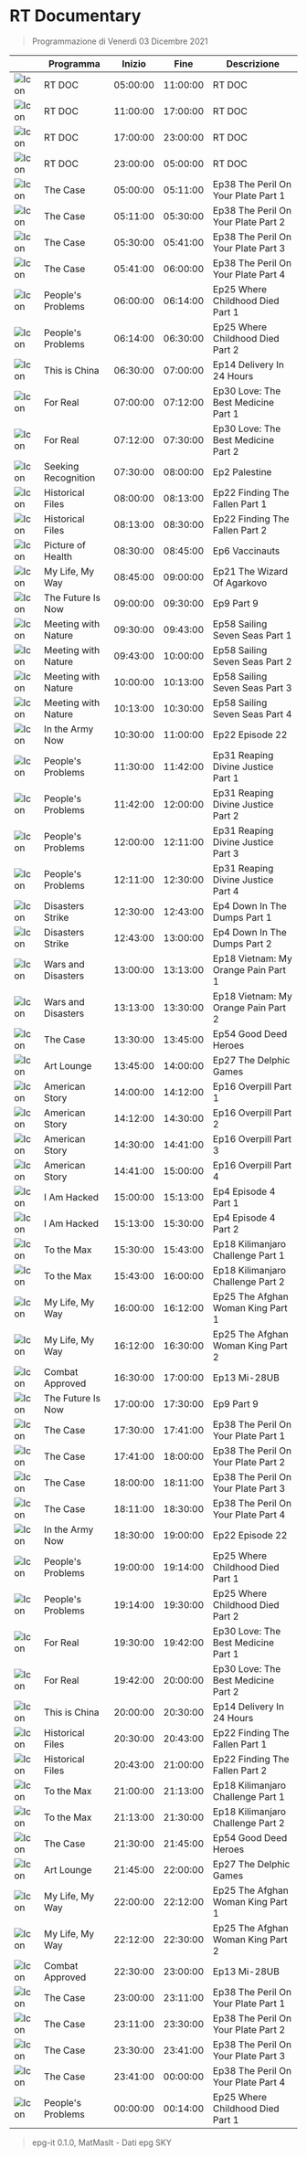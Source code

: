 # RT Documentary
> Programmazione di Venerdì 03 Dicembre 2021

||Programma|Inizio|Fine|Descrizione|
|---|---|---|---|---|
|![Icon](https://guidatv.sky.it/uuid/news_cover_UUc98KpCK-.png)|RT DOC|05:00:00|11:00:00|RT DOC
|![Icon](https://guidatv.sky.it/uuid/news_cover_UUc98KpCK-.png)|RT DOC|11:00:00|17:00:00|RT DOC
|![Icon](https://guidatv.sky.it/uuid/news_cover_UUc98KpCK-.png)|RT DOC|17:00:00|23:00:00|RT DOC
|![Icon](https://guidatv.sky.it/uuid/news_cover_UUc98KpCK-.png)|RT DOC|23:00:00|05:00:00|RT DOC
|![Icon](https://guidatv.sky.it/uuid/news_cover_UUc98KpCK-.png)|The Case|05:00:00|05:11:00|Ep38 The Peril On Your Plate Part 1
|![Icon](https://guidatv.sky.it/uuid/news_cover_UUc98KpCK-.png)|The Case|05:11:00|05:30:00|Ep38 The Peril On Your Plate Part 2
|![Icon](https://guidatv.sky.it/uuid/news_cover_UUc98KpCK-.png)|The Case|05:30:00|05:41:00|Ep38 The Peril On Your Plate Part 3
|![Icon](https://guidatv.sky.it/uuid/news_cover_UUc98KpCK-.png)|The Case|05:41:00|06:00:00|Ep38 The Peril On Your Plate Part 4
|![Icon](https://guidatv.sky.it/uuid/news_cover_UUc98KpCK-.png)|People's Problems|06:00:00|06:14:00|Ep25 Where Childhood Died Part 1
|![Icon](https://guidatv.sky.it/uuid/news_cover_UUc98KpCK-.png)|People's Problems|06:14:00|06:30:00|Ep25 Where Childhood Died Part 2
|![Icon](https://guidatv.sky.it/uuid/news_cover_UUc98KpCK-.png)|This is China|06:30:00|07:00:00|Ep14 Delivery In 24 Hours
|![Icon](https://guidatv.sky.it/uuid/news_cover_UUc98KpCK-.png)|For Real|07:00:00|07:12:00|Ep30 Love: The Best Medicine Part 1
|![Icon](https://guidatv.sky.it/uuid/news_cover_UUc98KpCK-.png)|For Real|07:12:00|07:30:00|Ep30 Love: The Best Medicine Part 2
|![Icon](https://guidatv.sky.it/uuid/news_cover_UUc98KpCK-.png)|Seeking Recognition|07:30:00|08:00:00|Ep2 Palestine
|![Icon](https://guidatv.sky.it/uuid/news_cover_UUc98KpCK-.png)|Historical Files|08:00:00|08:13:00|Ep22 Finding The Fallen Part 1
|![Icon](https://guidatv.sky.it/uuid/news_cover_UUc98KpCK-.png)|Historical Files|08:13:00|08:30:00|Ep22 Finding The Fallen Part 2
|![Icon](https://guidatv.sky.it/uuid/news_cover_UUc98KpCK-.png)|Picture of Health|08:30:00|08:45:00|Ep6 Vaccinauts
|![Icon](https://guidatv.sky.it/uuid/news_cover_UUc98KpCK-.png)|My Life, My Way|08:45:00|09:00:00|Ep21 The Wizard Of Agarkovo
|![Icon](https://guidatv.sky.it/uuid/news_cover_UUc98KpCK-.png)|The Future Is Now|09:00:00|09:30:00|Ep9 Part 9
|![Icon](https://guidatv.sky.it/uuid/news_cover_UUc98KpCK-.png)|Meeting with Nature|09:30:00|09:43:00|Ep58 Sailing Seven Seas Part 1
|![Icon](https://guidatv.sky.it/uuid/news_cover_UUc98KpCK-.png)|Meeting with Nature|09:43:00|10:00:00|Ep58 Sailing Seven Seas Part 2
|![Icon](https://guidatv.sky.it/uuid/news_cover_UUc98KpCK-.png)|Meeting with Nature|10:00:00|10:13:00|Ep58 Sailing Seven Seas Part 3
|![Icon](https://guidatv.sky.it/uuid/news_cover_UUc98KpCK-.png)|Meeting with Nature|10:13:00|10:30:00|Ep58 Sailing Seven Seas Part 4
|![Icon](https://guidatv.sky.it/uuid/news_cover_UUc98KpCK-.png)|In the Army Now|10:30:00|11:00:00|Ep22 Episode 22
|![Icon](https://guidatv.sky.it/uuid/news_cover_UUc98KpCK-.png)|People's Problems|11:30:00|11:42:00|Ep31 Reaping Divine Justice Part 1
|![Icon](https://guidatv.sky.it/uuid/news_cover_UUc98KpCK-.png)|People's Problems|11:42:00|12:00:00|Ep31 Reaping Divine Justice Part 2
|![Icon](https://guidatv.sky.it/uuid/news_cover_UUc98KpCK-.png)|People's Problems|12:00:00|12:11:00|Ep31 Reaping Divine Justice Part 3
|![Icon](https://guidatv.sky.it/uuid/news_cover_UUc98KpCK-.png)|People's Problems|12:11:00|12:30:00|Ep31 Reaping Divine Justice Part 4
|![Icon](https://guidatv.sky.it/uuid/news_cover_UUc98KpCK-.png)|Disasters Strike|12:30:00|12:43:00|Ep4 Down In The Dumps Part 1
|![Icon](https://guidatv.sky.it/uuid/news_cover_UUc98KpCK-.png)|Disasters Strike|12:43:00|13:00:00|Ep4 Down In The Dumps Part 2
|![Icon](https://guidatv.sky.it/uuid/news_cover_UUc98KpCK-.png)|Wars and Disasters|13:00:00|13:13:00|Ep18 Vietnam: My Orange Pain Part 1
|![Icon](https://guidatv.sky.it/uuid/news_cover_UUc98KpCK-.png)|Wars and Disasters|13:13:00|13:30:00|Ep18 Vietnam: My Orange Pain Part 2
|![Icon](https://guidatv.sky.it/uuid/news_cover_UUc98KpCK-.png)|The Case|13:30:00|13:45:00|Ep54 Good Deed Heroes
|![Icon](https://guidatv.sky.it/uuid/news_cover_UUc98KpCK-.png)|Art Lounge|13:45:00|14:00:00|Ep27 The Delphic Games
|![Icon](https://guidatv.sky.it/uuid/news_cover_UUc98KpCK-.png)|American Story|14:00:00|14:12:00|Ep16 Overpill Part 1
|![Icon](https://guidatv.sky.it/uuid/news_cover_UUc98KpCK-.png)|American Story|14:12:00|14:30:00|Ep16 Overpill Part 2
|![Icon](https://guidatv.sky.it/uuid/news_cover_UUc98KpCK-.png)|American Story|14:30:00|14:41:00|Ep16 Overpill Part 3
|![Icon](https://guidatv.sky.it/uuid/news_cover_UUc98KpCK-.png)|American Story|14:41:00|15:00:00|Ep16 Overpill Part 4
|![Icon](https://guidatv.sky.it/uuid/news_cover_UUc98KpCK-.png)|I Am Hacked|15:00:00|15:13:00|Ep4 Episode 4 Part 1
|![Icon](https://guidatv.sky.it/uuid/news_cover_UUc98KpCK-.png)|I Am Hacked|15:13:00|15:30:00|Ep4 Episode 4 Part 2
|![Icon](https://guidatv.sky.it/uuid/news_cover_UUc98KpCK-.png)|To the Max|15:30:00|15:43:00|Ep18 Kilimanjaro Challenge Part 1
|![Icon](https://guidatv.sky.it/uuid/news_cover_UUc98KpCK-.png)|To the Max|15:43:00|16:00:00|Ep18 Kilimanjaro Challenge Part 2
|![Icon](https://guidatv.sky.it/uuid/news_cover_UUc98KpCK-.png)|My Life, My Way|16:00:00|16:12:00|Ep25 The Afghan Woman King Part 1
|![Icon](https://guidatv.sky.it/uuid/news_cover_UUc98KpCK-.png)|My Life, My Way|16:12:00|16:30:00|Ep25 The Afghan Woman King Part 2
|![Icon](https://guidatv.sky.it/uuid/news_cover_UUc98KpCK-.png)|Combat Approved|16:30:00|17:00:00|Ep13 Mi-28UB
|![Icon](https://guidatv.sky.it/uuid/news_cover_UUc98KpCK-.png)|The Future Is Now|17:00:00|17:30:00|Ep9 Part 9
|![Icon](https://guidatv.sky.it/uuid/news_cover_UUc98KpCK-.png)|The Case|17:30:00|17:41:00|Ep38 The Peril On Your Plate Part 1
|![Icon](https://guidatv.sky.it/uuid/news_cover_UUc98KpCK-.png)|The Case|17:41:00|18:00:00|Ep38 The Peril On Your Plate Part 2
|![Icon](https://guidatv.sky.it/uuid/news_cover_UUc98KpCK-.png)|The Case|18:00:00|18:11:00|Ep38 The Peril On Your Plate Part 3
|![Icon](https://guidatv.sky.it/uuid/news_cover_UUc98KpCK-.png)|The Case|18:11:00|18:30:00|Ep38 The Peril On Your Plate Part 4
|![Icon](https://guidatv.sky.it/uuid/news_cover_UUc98KpCK-.png)|In the Army Now|18:30:00|19:00:00|Ep22 Episode 22
|![Icon](https://guidatv.sky.it/uuid/news_cover_UUc98KpCK-.png)|People's Problems|19:00:00|19:14:00|Ep25 Where Childhood Died Part 1
|![Icon](https://guidatv.sky.it/uuid/news_cover_UUc98KpCK-.png)|People's Problems|19:14:00|19:30:00|Ep25 Where Childhood Died Part 2
|![Icon](https://guidatv.sky.it/uuid/news_cover_UUc98KpCK-.png)|For Real|19:30:00|19:42:00|Ep30 Love: The Best Medicine Part 1
|![Icon](https://guidatv.sky.it/uuid/news_cover_UUc98KpCK-.png)|For Real|19:42:00|20:00:00|Ep30 Love: The Best Medicine Part 2
|![Icon](https://guidatv.sky.it/uuid/news_cover_UUc98KpCK-.png)|This is China|20:00:00|20:30:00|Ep14 Delivery In 24 Hours
|![Icon](https://guidatv.sky.it/uuid/news_cover_UUc98KpCK-.png)|Historical Files|20:30:00|20:43:00|Ep22 Finding The Fallen Part 1
|![Icon](https://guidatv.sky.it/uuid/news_cover_UUc98KpCK-.png)|Historical Files|20:43:00|21:00:00|Ep22 Finding The Fallen Part 2
|![Icon](https://guidatv.sky.it/uuid/news_cover_UUc98KpCK-.png)|To the Max|21:00:00|21:13:00|Ep18 Kilimanjaro Challenge Part 1
|![Icon](https://guidatv.sky.it/uuid/news_cover_UUc98KpCK-.png)|To the Max|21:13:00|21:30:00|Ep18 Kilimanjaro Challenge Part 2
|![Icon](https://guidatv.sky.it/uuid/news_cover_UUc98KpCK-.png)|The Case|21:30:00|21:45:00|Ep54 Good Deed Heroes
|![Icon](https://guidatv.sky.it/uuid/news_cover_UUc98KpCK-.png)|Art Lounge|21:45:00|22:00:00|Ep27 The Delphic Games
|![Icon](https://guidatv.sky.it/uuid/news_cover_UUc98KpCK-.png)|My Life, My Way|22:00:00|22:12:00|Ep25 The Afghan Woman King Part 1
|![Icon](https://guidatv.sky.it/uuid/news_cover_UUc98KpCK-.png)|My Life, My Way|22:12:00|22:30:00|Ep25 The Afghan Woman King Part 2
|![Icon](https://guidatv.sky.it/uuid/news_cover_UUc98KpCK-.png)|Combat Approved|22:30:00|23:00:00|Ep13 Mi-28UB
|![Icon](https://guidatv.sky.it/uuid/news_cover_UUc98KpCK-.png)|The Case|23:00:00|23:11:00|Ep38 The Peril On Your Plate Part 1
|![Icon](https://guidatv.sky.it/uuid/news_cover_UUc98KpCK-.png)|The Case|23:11:00|23:30:00|Ep38 The Peril On Your Plate Part 2
|![Icon](https://guidatv.sky.it/uuid/news_cover_UUc98KpCK-.png)|The Case|23:30:00|23:41:00|Ep38 The Peril On Your Plate Part 3
|![Icon](https://guidatv.sky.it/uuid/news_cover_UUc98KpCK-.png)|The Case|23:41:00|00:00:00|Ep38 The Peril On Your Plate Part 4
|![Icon](https://guidatv.sky.it/uuid/news_cover_UUc98KpCK-.png)|People's Problems|00:00:00|00:14:00|Ep25 Where Childhood Died Part 1



 > epg-it 0.1.0, MatMasIt - Dati epg SKY
